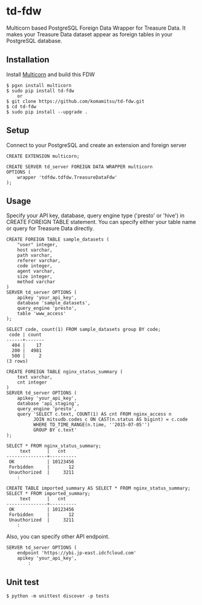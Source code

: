 # td-fdw

Multicorn based PostgreSQL Foreign Data Wrapper for Treasure Data. 
It makes your Treasure Data dataset appear as foreign tables in your PostgreSQL database.

## Installation
Install [Multicorn](http://multicorn.org/#installation) and build this FDW

    $ pgxn install multicorn
    $ sudo pip install td-fdw
        or
    $ git clone https://github.com/komamitsu/td-fdw.git
    $ cd td-fdw
    $ sudo pip install --upgrade .

## Setup
Connect to your PostgreSQL and create an extension and foreign server

    CREATE EXTENSION multicorn;
    
    CREATE SERVER td_server FOREIGN DATA WRAPPER multicorn
    OPTIONS (
        wrapper 'tdfdw.tdfdw.TreasureDataFdw'
    );

## Usage
Specify your API key, database, query engine type ('presto' or 'hive') in CREATE FOREIGN TABLE statement. You can specify either your table name or query for Treasure Data directly.

    CREATE FOREIGN TABLE sample_datasets (
        "user" integer,
        host varchar,
        path varchar,
        referer varchar,
        code integer,
        agent varchar,
        size integer,
        method varchar
    )
    SERVER td_server OPTIONS (
        apikey 'your_api_key',
        database 'sample_datasets',
        query_engine 'presto',
        table 'www_access'
    );

    SELECT code, count(1) FROM sample_datasets group BY code;
     code | count
    ------+-------
      404 |    17
      200 |  4981
      500 |     2
    (3 rows)

    CREATE FOREIGN TABLE nginx_status_summary (
        text varchar,
        cnt integer
    )
    SERVER td_server OPTIONS (
        apikey 'your_api_key',
        database 'api_staging',
        query_engine 'presto',
        query 'SELECT c.text, COUNT(1) AS cnt FROM nginx_access n
              JOIN mitsudb.codes c ON CAST(n.status AS bigint) = c.code
              WHERE TD_TIME_RANGE(n.time, ''2015-07-05'')
              GROUP BY c.text'
    );

    SELECT * FROM nginx_status_summary;
         text      |   cnt
    ---------------+----------
     OK            | 10123456
     Forbidden     |       12
     Unauthorized  |     3211
        :
    
    CREATE TABLE imported_summary AS SELECT * FROM nginx_status_summary;
    SELECT * FROM imported_summary;
         text      |   cnt
    ---------------+----------
     OK            | 10123456
     Forbidden     |       12
     Unauthorized  |     3211
        :
    
Also, you can specify other API endpoint.

    SERVER td_server OPTIONS (
        endpoint 'https://ybi.jp-east.idcfcloud.com'
        apikey 'your_api_key',
            :

## Unit test

    $ python -m unittest discover -p tests
